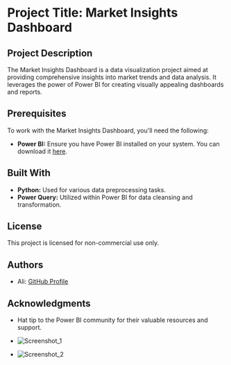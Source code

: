 # Project Title: Market Insights Dashboard

## Project Description
The Market Insights Dashboard is a data visualization project aimed at providing comprehensive insights into market trends and data analysis. It leverages the power of Power BI for creating visually appealing dashboards and reports.

## Prerequisites
To work with the Market Insights Dashboard, you'll need the following:

- **Power BI:** Ensure you have Power BI installed on your system. You can download it [here](https://powerbi.microsoft.com/en-us/).

## Built With
- **Python:** Used for various data preprocessing tasks.
- **Power Query:** Utilized within Power BI for data cleansing and transformation.

## License
This project is licensed for non-commercial use only.

## Authors
- Ali: [GitHub Profile](https://github.com/Alccardi)

## Acknowledgments
- Hat tip to the Power BI community for their valuable resources and support.

- ![Screenshot_1](https://github.com/Alccardi/Power_Bi_Market_Data/assets/125987634/e7be202d-fc22-4bb2-88d2-5cae1cae0d95)
- ![Screenshot_2](https://github.com/Alccardi/Power_Bi_Market_Data/assets/125987634/7bcdba12-4737-4d3a-9dba-722eec05e7b6)

